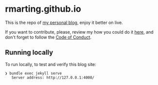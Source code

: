 # rmarting.github.io

This is the repo of [my personal blog](https://blog.jromanmartin.io), enjoy it better on live.

If you want to contribute, please, review my how you could do it [here](./CONTRIBUTING.md), and
don't forget to follow the [Code of Conduct](./CODE_OF_CONDUCT.md).

## Running locally

To run locally, to test and verify this blog site:

```
❯ bundle exec jekyll serve
   Server address: http://127.0.0.1:4000/
```
